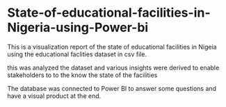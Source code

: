 # State-of-educational-facilities-in-Nigeria-using-Power-bi


This is a visualization report of the state of educational facilities in Nigeia using the educational faclities dataset in csv file.

this was analyzed the dataset and various insights were derived to enable stakeholders to to the know the state of the facilities

The database was connected to Power BI to answer some  questions and have a visual product at the end.
